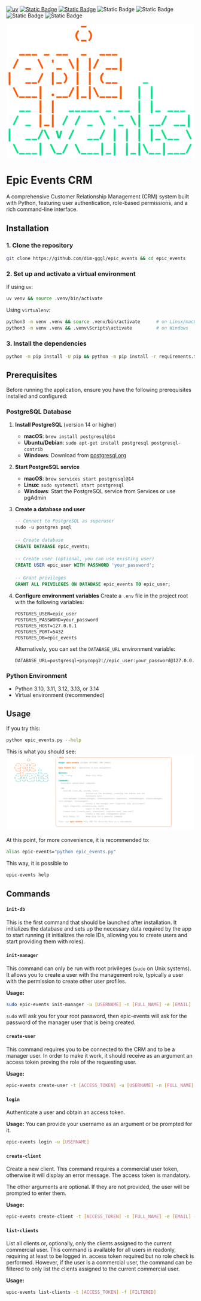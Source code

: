 [![uv](https://img.shields.io/endpoint?url=https://raw.githubusercontent.com/astral-sh/uv/main/assets/badge/v0.json)](https://github.com/astral-sh/uv) [![Static Badge](https://img.shields.io/badge/python-3.10%20|%203.11%20|%203.12%20|%203.13%20|%203.14-%233775A9?style=plastic&logo=python&logoColor=%23FFE569)](https://www.python.org/) [![Static Badge](https://img.shields.io/badge/SQLAlchemy-2.0.83-%23a11b18?logo=SQLAlchemy&logoColor=white)](https://www.sqlalchemy.org/) ![Static Badge](https://img.shields.io/badge/PostgreSQL-14.19-%23336690?style=plastic&logo=PostgreSQL&logoColor=white) ![Static Badge](https://img.shields.io/badge/PyJWT-2.10.1-%232980b9?style=plastic&logo=JWT&logoColor=%232980b9) ![Static Badge](https://img.shields.io/badge/Rich-3.8.0-%236ab0de?style=plastic&logo=Rich&logoColor=white) ![Static Badge](https://img.shields.io/badge/sentry--sdk-2.35.1-%23be5db9?style=plastic&logo=Sentry&logoColor=white)


![](./media/epic_events.png)

# Epic Events CRM

A comprehensive Customer Relationship Management (CRM) system built with Python, featuring user authentication, role-based permissions, and a rich command-line interface.

## Installation
### 1. Clone the repository  

```bash
git clone https://github.com/dim-gggl/epic_events && cd epic_events
```

### 2. Set up and activate a virtual environment  
If using `uv`:
```bash
uv venv && source .venv/bin/activate
```

Using `virtualenv`:
```bash
python3 -m venv .venv && source .venv/bin/activate      # on Linux/macOS
python3 -m venv .venv && .venv\Scripts\activate         # on Windows
```

### 3. Install the dependencies  

```bash
python -m pip install -U pip && python -m pip install -r requirements.txt
```

## Prerequisites

Before running the application, ensure you have the following prerequisites installed and configured:

### PostgreSQL Database

1. **Install PostgreSQL** (version 14 or higher)
   - **macOS**: `brew install postgresql@14`
   - **Ubuntu/Debian**: `sudo apt-get install postgresql postgresql-contrib`
   - **Windows**: Download from [postgresql.org](https://www.postgresql.org/download/windows/)

2. **Start PostgreSQL service**
   - **macOS**: `brew services start postgresql@14`
   - **Linux**: `sudo systemctl start postgresql`
   - **Windows**: Start the PostgreSQL service from Services or use pgAdmin

3. **Create a database and user**
   ```sql
   -- Connect to PostgreSQL as superuser
   sudo -u postgres psql
   
   -- Create database
   CREATE DATABASE epic_events;
   
   -- Create user (optional, you can use existing user)
   CREATE USER epic_user WITH PASSWORD 'your_password';
   
   -- Grant privileges
   GRANT ALL PRIVILEGES ON DATABASE epic_events TO epic_user;
   ```

4. **Configure environment variables**
   Create a `.env` file in the project root with the following variables:
   ```env
   POSTGRES_USER=epic_user
   POSTGRES_PASSWORD=your_password
   POSTGRES_HOST=127.0.0.1
   POSTGRES_PORT=5432
   POSTGRES_DB=epic_events
   ```
   
   Alternatively, you can set the `DATABASE_URL` environment variable:
   ```env
   DATABASE_URL=postgresql+psycopg2://epic_user:your_password@127.0.0.1:5432/epic_events
   ```

### Python Environment
- Python 3.10, 3.11, 3.12, 3.13, or 3.14
- Virtual environment (recommended)

## Usage  

If you try this:
```bash
python epic_events.py --help
```
This is what you should see:
![](media/help_menu.svg)

At this point, for more convenience, it is recommended to:

```bash
alias epic-events="python epic_events.py"
```

This way, it is possible to 

```bash
epic-events help
```

## Commands

#### `init-db`

This is the first command that should be launched after installation. It initializes the database and sets up the necessary data required by the app to start running (it initializes the role IDs, allowing you to create users and start providing them with roles).

#### `init-manager`

This command can only be run with root privileges (`sudo` on Unix systems). It allows you to create a user with the management role, typically a user with the permission to create other user profiles.

**Usage:** 
```bash
sudo epic-events init-manager -u [USERNAME] -n [FULL_NAME] -e [EMAIL]
```
`sudo` will ask you for your root password, then epic-events will ask for the password of the manager user that is being created.

#### `create-user`

This command requires you to be connected to the CRM and to be a manager user. In order to make it work, it should receive as an argument an access token proving the role of the requesting user.

**Usage:** 
```bash
epic-events create-user -t [ACCESS_TOKEN] -u [USERNAME] -n [FULL_NAME] -e [EMAIL] -r [ROLE_ID]
```

#### `login`

Authenticate a user and obtain an access token.

**Usage:**
You can provide your username as an argument or be prompted for it.
```bash
epic-events login -u [USERNAME]
```

#### `create-client`

Create a new client. This command requires a commercial user token, otherwise it will display an error message.
The access token is mandatory.

The other arguments are optional. If they are not provided, the user will be prompted to enter them.

**Usage:**
```bash
epic-events create-client -t [ACCESS_TOKEN] -n [FULL_NAME] -e [EMAIL] -p [PHONE] -c [COMPANY_ID] -d [FIRST_CONTACT_DATE]
```

#### `list-clients`

List all clients or, optionally, only the clients assigned to the current commercial user. 
This command is available for all users in readonly, requiring at least to be logged in.
access token required but no role check is performed.
However, if the user is a commercial user, the command can be filtered to only list the clients assigned to the current commercial user.

**Usage:**
```bash
epic-events list-clients -t [ACCESS_TOKEN] -f [FILTERED]
```